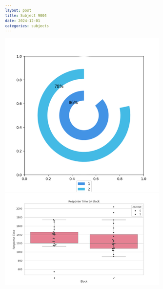 ```yaml
---
layout: post
title: Subject 9004
date: 2024-12-01
categories: subjects
---
```


![](data/9004/run-34/9004__acc_test.png)
![](data/9004/run-34/9004_rt.png)
